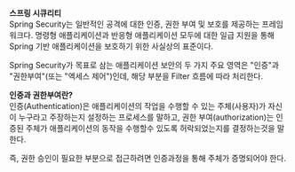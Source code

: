 **스프링 시큐리티<br>**
Spring Security는 일반적인 공격에 대한 인증, 권한 부여 및 보호를 제공하는 프레임워크다. 명령형 애플리케이션과 반응형 애플리케이션 모두에 대한 일급 지원을 통해 Spring 기반 애플리케이션을 보호하기 위한 사실상의 표준이다.<br>

Spring Security가 목표로 삼는 애플리케이션 보안의 두 가지 주요 영역은 "인증"과 "권한부여"(또는 "엑세스 제어")인데, 해당 부분을 Filter 흐름에 따라 처리한다.<br>

**인증과 권한부여란?<br>**
인증(Authentication)은 애플리케이션의 작업을 수행할 수 있는 주체(사용자)가 자신이 누구라고 주장하는지 설정하는 프로세스를 말하고, 권한 부여(authorization)는 인증된 주체가 애플리케이션의 동작을 수행할수 있도록 허락되었는지를 결정하는것을 말한다.<br>

즉, 권한 승인이 필요한 부분으로 접근하려면 인증과정을 통해 주체가 증명되어야 한다. <br>
